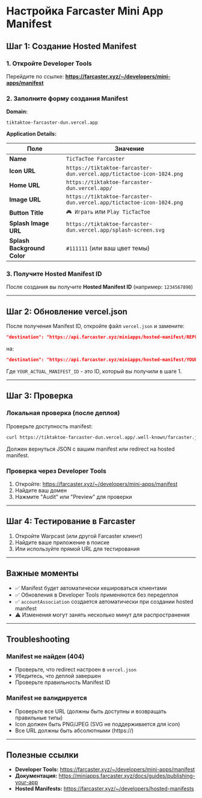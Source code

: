 # Настройка Farcaster Mini App Manifest

## Шаг 1: Создание Hosted Manifest

### 1. Откройте Developer Tools
Перейдите по ссылке:
**https://farcaster.xyz/~/developers/mini-apps/manifest**

### 2. Заполните форму создания Manifest

**Domain:**
```
tiktaktoe-farcaster-dun.vercel.app
```

**Application Details:**

| Поле | Значение |
|------|----------|
| **Name** | `TicTacToe Farcaster` |
| **Icon URL** | `https://tiktaktoe-farcaster-dun.vercel.app/tictactoe-icon-1024.png` |
| **Home URL** | `https://tiktaktoe-farcaster-dun.vercel.app/` |
| **Image URL** | `https://tiktaktoe-farcaster-dun.vercel.app/tictactoe-icon-1024.png` |
| **Button Title** | `🎮 Играть` или `Play TicTacToe` |
| **Splash Image URL** | `https://tiktaktoe-farcaster-dun.vercel.app/splash-screen.svg` |
| **Splash Background Color** | `#111111` (или ваш цвет темы) |

### 3. Получите Hosted Manifest ID

После создания вы получите **Hosted Manifest ID** (например: `1234567890`)

---

## Шаг 2: Обновление vercel.json

После получения Manifest ID, откройте файл `vercel.json` и замените:

```json
"destination": "https://api.farcaster.xyz/miniapps/hosted-manifest/REPLACE_WITH_YOUR_MANIFEST_ID"
```

на:

```json
"destination": "https://api.farcaster.xyz/miniapps/hosted-manifest/YOUR_ACTUAL_MANIFEST_ID"
```

Где `YOUR_ACTUAL_MANIFEST_ID` - это ID, который вы получили в шаге 1.

---

## Шаг 3: Проверка

### Локальная проверка (после деплоя)

Проверьте доступность manifest:
```bash
curl https://tiktaktoe-farcaster-dun.vercel.app/.well-known/farcaster.json
```

Должен вернуться JSON с вашим manifest или redirect на hosted manifest.

### Проверка через Developer Tools

1. Откройте: https://farcaster.xyz/~/developers/mini-apps/manifest
2. Найдите ваш домен
3. Нажмите "Audit" или "Preview" для проверки

---

## Шаг 4: Тестирование в Farcaster

1. Откройте Warpcast (или другой Farcaster клиент)
2. Найдите ваше приложение в поиске
3. Или используйте прямой URL для тестирования

---

## Важные моменты

- ✅ Manifest будет автоматически кешироваться клиентами
- ✅ Обновления в Developer Tools применяются без передеплоя
- ✅ `accountAssociation` создается автоматически при создании hosted manifest
- ⚠️ Изменения могут занять несколько минут для распространения

---

## Troubleshooting

### Manifest не найден (404)
- Проверьте, что redirect настроен в `vercel.json`
- Убедитесь, что деплой завершен
- Проверьте правильность Manifest ID

### Manifest не валидируется
- Проверьте все URL (должны быть доступны и возвращать правильные типы)
- Icon должен быть PNG/JPEG (SVG не поддерживается для icon)
- Все URL должны быть абсолютными (https://)

---

## Полезные ссылки

- **Developer Tools:** https://farcaster.xyz/~/developers/mini-apps/manifest
- **Документация:** https://miniapps.farcaster.xyz/docs/guides/publishing-your-app
- **Hosted Manifests:** https://farcaster.xyz/~/developers/hosted-manifests

